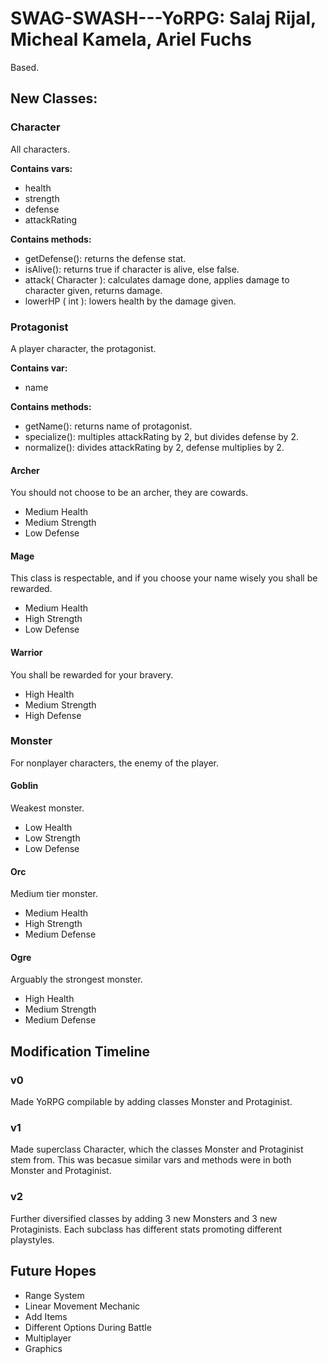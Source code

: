 # SWAG-SWASH---YoRPG: Salaj Rijal, Micheal Kamela, Ariel Fuchs
Based. 

## New Classes:

### Character
All characters. 

**Contains vars:**
* health
* strength
* defense
* attackRating

**Contains methods:**
* getDefense(): returns the defense stat.
* isAlive(): returns true if character is alive, else false.
* attack( Character ): calculates damage done, applies damage to character given, returns damage.
* lowerHP ( int ): lowers health by the damage given.


### Protagonist
A player character, the protagonist. 

**Contains var:**
* name

**Contains methods:**
* getName(): returns name of protagonist.
* specialize(): multiples attackRating by 2, but divides defense by 2.
* normalize(): divides attackRating by 2, defense multiplies by 2.


#### Archer
You should not choose to be an archer, they are cowards.
* Medium Health
* Medium Strength
* Low Defense

#### Mage
This class is respectable, and if you choose your name wisely you shall be rewarded.
* Medium Health
* High Strength
* Low Defense

#### Warrior
You shall be rewarded for your bravery.
* High Health
* Medium Strength
* High Defense

### Monster
For nonplayer characters, the enemy of the player.

#### Goblin
Weakest monster.
* Low Health
* Low Strength
* Low Defense

#### Orc
Medium tier monster.
* Medium Health
* High Strength
* Medium Defense

#### Ogre
Arguably the strongest monster.
* High Health
* Medium Strength
* Medium Defense

## Modification Timeline

### v0
Made YoRPG compilable by adding classes Monster and Protaginist.

### v1
Made superclass Character, which the classes Monster and Protaginist stem from. This was becasue
similar vars and methods were in both Monster and Protaginist.

### v2
Further diversified classes by adding 3 new Monsters and 3 new Protaginists. Each subclass has different stats promoting different playstyles.

## Future Hopes

* Range System
* Linear Movement Mechanic
* Add Items
* Different Options During Battle
* Multiplayer
* Graphics

